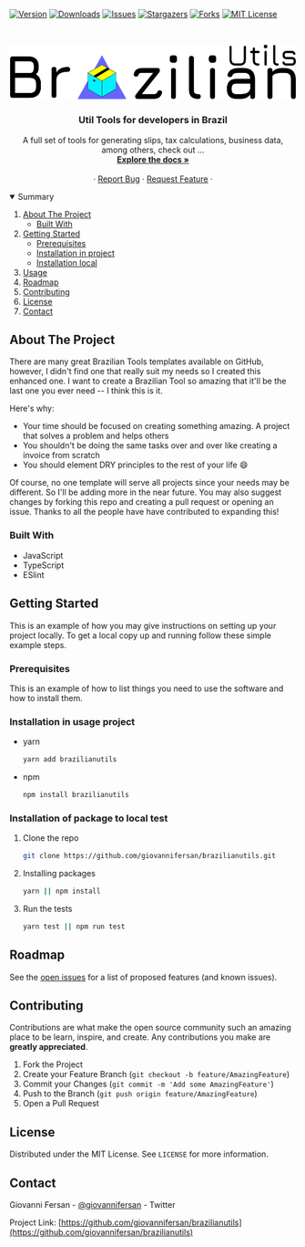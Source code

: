 [![Version][version-shield]][version-url]
[![Downloads][download-url]][download-url]
[![Issues][issues-shield]][issues-url]
[![Stargazers][stars-shield]][stars-url]
[![Forks][forks-shield]][forks-url]
[![MIT License][license-shield]][license-url]



<!-- PROJECT LOGO -->
<br />
<p align="center">
  <a href="https://github.com/giovannifersan/brazilianutils">
    <img src="images/BrazilianUtils.png" alt="Logo">
  </a>

  <h3 align="center">Util Tools for developers in Brazil</h3>

  <p align="center">
    A full set of tools for generating slips, tax calculations, business data, among others, check out ...
    <br />
    <a href="https://github.com/giovannifersan/brazilianutils"><strong>Explore the docs »</strong></a>
    <br />
    <br />
    ·
    <a href="https://github.com/giovannifersan/brazilianutils/issues">Report Bug</a>
    ·
    <a href="https://github.com/giovannifersan/brazilianutils/issues">Request Feature</a>
    ·
  </p>
</p>



<!-- SUMMARY -->
<details open="open">
  <summary>Summary</summary>
  <ol>
    <li>
      <a href="#about-the-project">About The Project</a>
      <ul>
        <li><a href="#built-with">Built With</a></li>
      </ul>
    </li>
    <li>
      <a href="#getting-started">Getting Started</a>
      <ul>
        <li><a href="#prerequisites">Prerequisites</a></li>
        <li><a href="#installation">Installation in project</a></li>
        <li><a href="#installation-local">Installation local</a></li>
      </ul>
    </li>
    <li><a href="#usage">Usage</a></li>
    <li><a href="#roadmap">Roadmap</a></li>
    <li><a href="#contributing">Contributing</a></li>
    <li><a href="#license">License</a></li>
    <li><a href="#contact">Contact</a></li>
  </ol>
</details>



<!-- ABOUT THE PROJECT -->
## About The Project

There are many great Brazilian Tools templates available on GitHub, however, I didn't find one that really suit my needs so I created this enhanced one. I want to create a Brazilian Tool so amazing that it'll be the last one you ever need -- I think this is it.

Here's why:
* Your time should be focused on creating something amazing. A project that solves a problem and helps others
* You shouldn't be doing the same tasks over and over like creating a invoice from scratch
* You should element DRY principles to the rest of your life :smile:

Of course, no one template will serve all projects since your needs may be different. So I'll be adding more in the near future. You may also suggest changes by forking this repo and creating a pull request or opening an issue. Thanks to all the people have have contributed to expanding this!


### Built With


* JavaScript
* TypeScript
* ESlint



<!-- GETTING STARTED -->
## Getting Started

This is an example of how you may give instructions on setting up your project locally.
To get a local copy up and running follow these simple example steps.

### Prerequisites

This is an example of how to list things you need to use the software and how to install them.

### Installation in usage project
* yarn
    ```sh
    yarn add brazilianutils
    ```
* npm
  ```sh
  npm install brazilianutils
  ```

### Installation of package to local test

1. Clone the repo
   ```sh
   git clone https://github.com/giovannifersan/brazilianutils.git
   ```
2. Installing packages
   ```sh
   yarn || npm install
   ```
3. Run the tests
   ```sh
   yarn test || npm run test
   ```




<!-- ROADMAP -->
## Roadmap

See the [open issues](https://github.com/giovannifersan/brazilianutils/issues) for a list of proposed features (and known issues).



<!-- CONTRIBUTING -->
## Contributing

Contributions are what make the open source community such an amazing place to be learn, inspire, and create. Any contributions you make are **greatly appreciated**.

1. Fork the Project
2. Create your Feature Branch (`git checkout -b feature/AmazingFeature`)
3. Commit your Changes (`git commit -m 'Add some AmazingFeature'`)
4. Push to the Branch (`git push origin feature/AmazingFeature`)
5. Open a Pull Request



<!-- LICENSE -->
## License

Distributed under the MIT License. See `LICENSE` for more information.



<!-- CONTACT -->
## Contact

Giovanni Fersan - [@giovannifersan](https://twitter.com/giovannifersan) - Twitter

Project Link: [https://github.com/giovannifersan/brazilianutils](https://github.com/giovannifersan/brazilianutils)



<!-- MARKDOWN LINKS & IMAGES -->
<!-- https://www.markdownguide.org/basic-syntax/#reference-style-links -->
[version-shield]: https://img.shields.io/github/package-json/v/giovannifersan/brazilianutils?color=white&style=for-the-badge
[version-url]: https://github.com/giovannifersan/brazilianutils/graphs/contributors
[forks-shield]: https://img.shields.io/github/forks/giovannifersan/brazilianutils.svg?style=for-the-badge
[forks-url]: https://github.com/giovannifersan/brazilianutils/network/members
[stars-shield]: https://img.shields.io/github/stars/giovannifersan/brazilianutils.svg?color=yellow&style=for-the-badge
[stars-url]: https://github.com/giovannifersan/brazilianutils/stargazers
[issues-shield]: https://img.shields.io/github/issues/giovannifersan/brazilianutils.svg?style=for-the-badge
[issues-url]: https://github.com/giovannifersan/brazilianutils/issues
[license-shield]: https://img.shields.io/github/license/giovannifersan/brazilianutils.svg?color=black&style=for-the-badge
[license-url]: https://github.com/giovannifersan/brazilianutils/blob/master/LICENSE.txt
[download-url]: https://img.shields.io/npm/dt/brazilian?color=purple&style=for-the-badge
